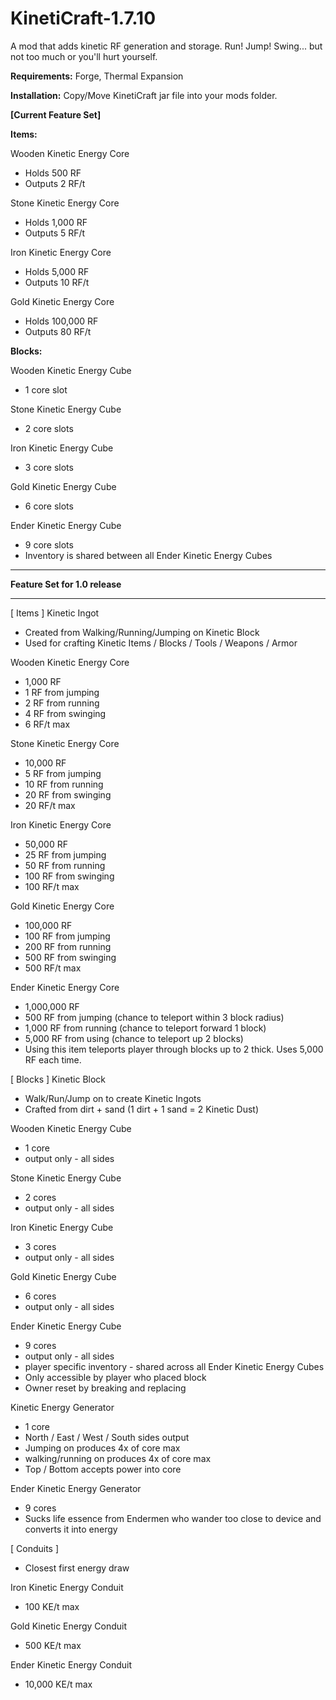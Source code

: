KinetiCraft-1.7.10
==================
A mod that adds kinetic RF generation and storage. Run! Jump! Swing... but not too much or you'll hurt yourself.

__Requirements:__ Forge, Thermal Expansion

__Installation:__ Copy/Move KinetiCraft jar file into your mods folder.

__[Current Feature Set]__

__Items:__

Wooden Kinetic Energy Core
- Holds 500 RF
- Outputs 2 RF/t
 
Stone Kinetic Energy Core
- Holds 1,000 RF
- Outputs 5 RF/t
 
Iron Kinetic Energy Core
- Holds 5,000 RF
- Outputs 10 RF/t
 
Gold Kinetic Energy Core
- Holds 100,000 RF
- Outputs 80 RF/t


__Blocks:__

Wooden Kinetic Energy Cube
- 1 core slot
 
Stone Kinetic Energy Cube
- 2 core slots
 
Iron Kinetic Energy Cube
- 3 core slots
 
Gold Kinetic Energy Cube
- 6 core slots
 
Ender Kinetic Energy Cube
- 9 core slots
- Inventory is shared between all Ender Kinetic Energy Cubes


---------------------------------


__Feature Set for 1.0 release__

---------------------------------
[ Items ]
Kinetic Ingot
- Created from Walking/Running/Jumping on Kinetic Block
- Used for crafting Kinetic Items / Blocks / Tools / Weapons / Armor

Wooden Kinetic Energy Core
- 1,000 RF
- 1 RF from jumping
- 2 RF from running
- 4 RF from swinging
- 6 RF/t max

Stone Kinetic Energy Core
- 10,000 RF
- 5 RF from jumping
- 10 RF from running
- 20 RF from swinging
- 20 RF/t max

Iron Kinetic Energy Core
- 50,000 RF
- 25 RF from jumping
- 50 RF from running
- 100 RF from swinging
- 100 RF/t max

Gold Kinetic Energy Core
- 100,000 RF
- 100 RF from jumping
- 200 RF from running
- 500 RF from swinging
- 500 RF/t max

Ender Kinetic Energy Core
- 1,000,000 RF
- 500 RF from jumping (chance to teleport within 3 block radius)
- 1,000 RF from running (chance to teleport forward 1 block)
- 5,000 RF from using (chance to teleport up 2 blocks)
- Using this item teleports player through blocks up to 2 thick. Uses 5,000 RF each time. 

[ Blocks ]
Kinetic Block
- Walk/Run/Jump on to create Kinetic Ingots
- Crafted from dirt + sand (1 dirt + 1 sand = 2 Kinetic Dust)

Wooden Kinetic Energy Cube
- 1 core
- output only - all sides

Stone Kinetic Energy Cube
- 2 cores
- output only - all sides

Iron Kinetic Energy Cube
- 3 cores
- output only - all sides

Gold Kinetic Energy Cube
- 6 cores
- output only - all sides

Ender Kinetic Energy Cube
- 9 cores
- output only - all sides
- player specific inventory - shared across all Ender Kinetic Energy Cubes
- Only accessible by player who placed block
- Owner reset by breaking and replacing

Kinetic Energy Generator
- 1 core
- North / East / West / South sides output
- Jumping on produces 4x of core max
- walking/running on produces 4x of core max
- Top / Bottom accepts power into core

Ender Kinetic Energy Generator
- 9 cores
- Sucks life essence from Endermen who wander too close to device and converts it into energy

[ Conduits ]
- Closest first energy draw

Iron Kinetic Energy Conduit
- 100 KE/t max

Gold Kinetic Energy Conduit
- 500 KE/t max

Ender Kinetic Energy Conduit
- 10,000 KE/t max
